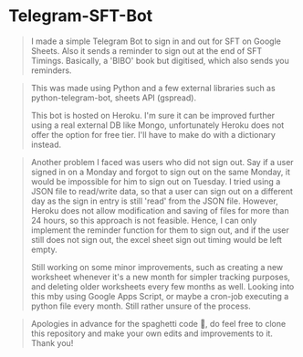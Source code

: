 # Telegram-SFT-Bot

</details>


> I made a simple Telegram Bot to sign in and out for SFT on Google Sheets. Also it sends a reminder to sign out at the end of SFT Timings. Basically, a 'BIBO' book but digitised, which also sends you reminders.

> This was made using Python and a few external libraries such as python-telegram-bot, sheets API (gspread).
>
> This bot is hosted on Heroku. I'm sure it can be improved further using a real external DB like Mongo, unfortunately Heroku does not offer the option for free tier. I'll have to make do with a dictionary instead. 

> Another problem I faced was users who did not sign out. Say if a user signed in on a Monday and forgot to sign out on the same Monday, it would be impossible for him to sign out on Tuesday. I tried using a JSON file to read/write data, so that a user can sign out on a different day as the sign in entry is still 'read' from the JSON file. However, Heroku does not allow modification and saving of files for more than 24 hours, so this approach is not feasible. Hence, I can only implement the reminder function for them to sign out, and if the user still does not sign out, the excel sheet sign out timing would be left empty.
> 
> Still working on some minor improvements, such as creating a new worksheet whenever it's a new month for simpler tracking purposes, and deleting older worksheets every few months as well. Looking into this mby using Google Apps Script, or maybe a cron-job executing a python file every month. Still rather unsure of the process.

> Apologies in advance for the spaghetti code 😬, do feel free to clone this repository and make your own edits and improvements to it. Thank you!

